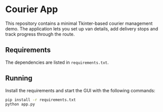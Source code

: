 # Courier App

This repository contains a minimal Tkinter-based courier management demo. The application lets you set up van details, add delivery stops and track progress through the route.

## Requirements

The dependencies are listed in `requirements.txt`.

## Running

Install the requirements and start the GUI with the following commands:

```bash
pip install -r requirements.txt
python app.py
```
